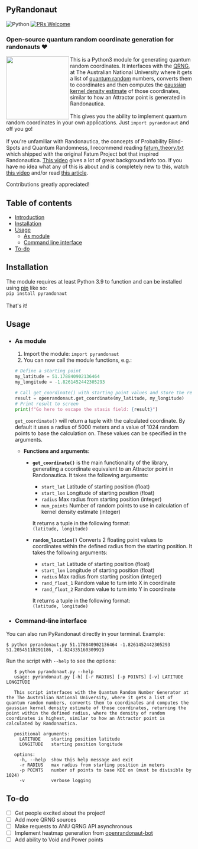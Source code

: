 ## PyRandonaut
![Python](https://img.shields.io/badge/built%20with-Python3-red.svg)
[![PRs Welcome](https://img.shields.io/badge/PRs-welcome-brightgreen.svg?style=flat-square)](http://makeapullrequest.com)

### Open-source quantum random coordinate generation for randonauts ❤️
<img align="left" src="https://i.imgur.com/RJxATsu.png" width="170">

This is a Python3 module for generating quantum random coordinates. It interfaces with the [QRNG](https://qrng.anu.edu.au/), at The Australian National University where it gets a list of [quantum random](https://en.wikipedia.org/wiki/Hardware_random_number_generator#Quantum_random_properties) numbers, converts them to coordinates and then computes the [gaussian kernel density estimate](https://en.wikipedia.org/wiki/Kernel_density_estimation) of those coordinates, similar to how an Attractor point is generated in Randonautica.
	<br><br>
	This gives you the ability to implement quantum random coordinates in your own applications. Just `import pyrandonaut` and off you go!
	<br><br>
	If you're unfamiliar with Randonautica, the concepts of Probability Blind-Spots and Quantum Randomness, I recommend reading [fatum_theory.txt](https://github.com/anonyhoney/fatum-en/blob/master/docs/fatum_theory.txt) which shipped with the original Fatum Project bot that inspired Randonautica. [This video](https://www.youtube.com/watch?v=6C6aXta3m1M) gives a lot of great background info too. If you have no idea what any of this is about and is completely new to this, watch [this video](https://www.youtube.com/watch?v=nDX81AUm8yE) and/or read [this article](https://medium.com/swlh/randonauts-how-a-random-number-generator-can-set-you-free-dfc2a2413e15).

Contributions greatly appreciated!

## Table of contents
* [Introduction](#openrandonaut)
* [Installation](#installation)
* [Usage](#usage)
	* [As module](#as-module)
	* [Command line interface](#command-line-interface)
* [To-do](#to-do)

## Installation
The module requires at least Python 3.9 to function and can be installed using [pip](https://pip.pypa.io/en/stable/) like so:<br>
`pip install pyrandonaut`
<br><br>
That's it!


## Usage

* ### As module

	1. Import the module: `import pyrandonaut`
	2. You can now call the module functions, e.g.:<br>
	
	```python
	# Define a starting point
	my_latitude = 51.178840902136464
	my_longitude = -1.8261452442305293
	
	# Call get_coordinate() with starting point values and store the result
	result = openrandonaut.get_coordinate(my_latitude, my_longitude)	
	# Print result to screen
	print(f"Go here to escape the stasis field: {result}")
	``` 
	`get_coordinate()` will return a tuple with the calculated coordinate. By default it uses a radius of 5000 meters and a value of 1024 random points to base the calculation on. These values can be specified in the arguments.
	
	* **Functions and arguments:**
		* **`get_coordinate()`** is the main functionality of the library, generating a coordinate equivalent to an Attractor point in Randonautica. It takes the following arguments:
			* `start_lat` Latitude of starting position (float)
			* `start_lon` Longitude of starting position (float)
			* `radius` Max radius from starting position (integer)
			* `num_points` Number of random points to use in calculation of kernel density estimate (integer)
		
			It returns a tuple in the following format:<br>
			`(latitude, longitude)`<br>
		
		* **`random_location()`** Converts 2 floating point values to coordinates within
    the defined radius from the starting position. It takes the following arguments:
			* `start_lat` Latitude of starting position (float)
			* `start_lon` Longitude of starting position (float)
			* `radius` Max radius from starting position (integer)
			* `rand_float_1`	Random value to turn into X in coordinate
			* `rand_float_2`	Random value to turn into Y in coordinate
			
			It returns a tuple in the following format:<br>
			`(latitude, longitude)`
		
* ### Command-line interface

 You can also run PyRandonaut directly in your terminal.
 Example:
 
 ```console
 $ python pyrandonaut.py 51.178840902136464 -1.8261452442305293
 51.20545110291186, -1.824335160309919
 ```
 
 Run the script with `--help` to see the options:
 
 ```console
	$ python pyrandonaut.py --help                                                                                                                             
	usage: pyrandonaut.py [-h] [-r RADIUS] [-p POINTS] [-v] LATITUDE LONGITUDE
	
	This script interfaces with the Quantum Random Number Generator at the The Australian National University, where it gets a list of quantum random numbers, converts them to coordinates and computes the gaussian kernel density estimate of those coordinates, returning the point within the defined radius, where the density of random coordinates is highest, similar to how an Attractor point is calculated by Randonautica.
	
	positional arguments:
	  LATITUDE    starting position latitude
	  LONGITUDE   starting position longitude
	
	options:
	  -h, --help  show this help message and exit
	  -r RADIUS   max radius from starting position in meters
	  -p POINTS   number of points to base KDE on (must be divisible by 1024)
	  -v          verbose logging

```

## To-do
- [ ] Get people excited about the project!
- [ ] Add more QRNG sources
- [ ] Make requests to ANU QRNG API asynchronous
- [ ] Implement heatmap generation from [openrandonaut-bot](https://github.com/openrandonaut/openrandonaut-bot)
- [ ] Add ability to Void and Power points 
